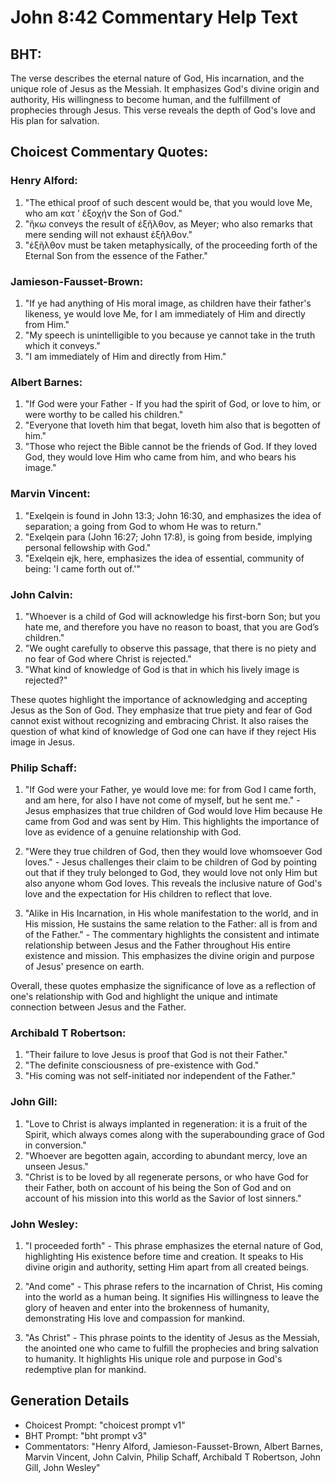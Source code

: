 # John 8:42 Commentary Help Text

## BHT:
The verse describes the eternal nature of God, His incarnation, and the unique role of Jesus as the Messiah. It emphasizes God's divine origin and authority, His willingness to become human, and the fulfillment of prophecies through Jesus. This verse reveals the depth of God's love and His plan for salvation.

## Choicest Commentary Quotes:
### Henry Alford:
1. "The ethical proof of such descent would be, that you would love Me, who am κατ ʼ ἐξοχήν the Son of God." 
2. "ἥκω conveys the result of ἐξῆλθον, as Meyer; who also remarks that mere sending will not exhaust ἐξῆλθον." 
3. "ἐξῆλθον must be taken metaphysically, of the proceeding forth of the Eternal Son from the essence of the Father."

### Jamieson-Fausset-Brown:
1. "If ye had anything of His moral image, as children have their father's likeness, ye would love Me, for I am immediately of Him and directly from Him."
2. "My speech is unintelligible to you because ye cannot take in the truth which it conveys."
3. "I am immediately of Him and directly from Him."

### Albert Barnes:
1. "If God were your Father - If you had the spirit of God, or love to him, or were worthy to be called his children."
2. "Everyone that loveth him that begat, loveth him also that is begotten of him."
3. "Those who reject the Bible cannot be the friends of God. If they loved God, they would love Him who came from him, and who bears his image."

### Marvin Vincent:
1. "Exelqein is found in John 13:3; John 16:30, and emphasizes the idea of separation; a going from God to whom He was to return."
2. "Exelqein para (John 16:27; John 17:8), is going from beside, implying personal fellowship with God."
3. "Exelqein ejk, here, emphasizes the idea of essential, community of being: 'I came forth out of.'"

### John Calvin:
1. "Whoever is a child of God will acknowledge his first-born Son; but you hate me, and therefore you have no reason to boast, that you are God’s children."
2. "We ought carefully to observe this passage, that there is no piety and no fear of God where Christ is rejected."
3. "What kind of knowledge of God is that in which his lively image is rejected?"

These quotes highlight the importance of acknowledging and accepting Jesus as the Son of God. They emphasize that true piety and fear of God cannot exist without recognizing and embracing Christ. It also raises the question of what kind of knowledge of God one can have if they reject His image in Jesus.

### Philip Schaff:
1. "If God were your Father, ye would love me: for from God I came forth, and am here, for also I have not come of myself, but he sent me." - Jesus emphasizes that true children of God would love Him because He came from God and was sent by Him. This highlights the importance of love as evidence of a genuine relationship with God.

2. "Were they true children of God, then they would love whomsoever God loves." - Jesus challenges their claim to be children of God by pointing out that if they truly belonged to God, they would love not only Him but also anyone whom God loves. This reveals the inclusive nature of God's love and the expectation for His children to reflect that love.

3. "Alike in His Incarnation, in His whole manifestation to the world, and in His mission, He sustains the same relation to the Father: all is from and of the Father." - The commentary highlights the consistent and intimate relationship between Jesus and the Father throughout His entire existence and mission. This emphasizes the divine origin and purpose of Jesus' presence on earth.

Overall, these quotes emphasize the significance of love as a reflection of one's relationship with God and highlight the unique and intimate connection between Jesus and the Father.

### Archibald T Robertson:
1. "Their failure to love Jesus is proof that God is not their Father."
2. "The definite consciousness of pre-existence with God."
3. "His coming was not self-initiated nor independent of the Father."

### John Gill:
1. "Love to Christ is always implanted in regeneration: it is a fruit of the Spirit, which always comes along with the superabounding grace of God in conversion."
2. "Whoever are begotten again, according to abundant mercy, love an unseen Jesus."
3. "Christ is to be loved by all regenerate persons, or who have God for their Father, both on account of his being the Son of God and on account of his mission into this world as the Savior of lost sinners."

### John Wesley:
1. "I proceeded forth" - This phrase emphasizes the eternal nature of God, highlighting His existence before time and creation. It speaks to His divine origin and authority, setting Him apart from all created beings.

2. "And come" - This phrase refers to the incarnation of Christ, His coming into the world as a human being. It signifies His willingness to leave the glory of heaven and enter into the brokenness of humanity, demonstrating His love and compassion for mankind.

3. "As Christ" - This phrase points to the identity of Jesus as the Messiah, the anointed one who came to fulfill the prophecies and bring salvation to humanity. It highlights His unique role and purpose in God's redemptive plan for mankind.


## Generation Details
- Choicest Prompt: "choicest prompt v1"
- BHT Prompt: "bht prompt v3"
- Commentators: "Henry Alford, Jamieson-Fausset-Brown, Albert Barnes, Marvin Vincent, John Calvin, Philip Schaff, Archibald T Robertson, John Gill, John Wesley"
